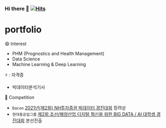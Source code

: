 ### Hi there 👋  [![Hits](https://hits.seeyoufarm.com/api/count/incr/badge.svg?url=https%3A%2F%2Fgithub.com%2Fwlgns8469&count_bg=%2379C83D&title_bg=%23555555&icon=&icon_color=%23E7E7E7&title=hits&edge_flat=false)](https://hits.seeyoufarm.com)

<!--
**wlgns8469/wlgns8469** is a ✨ _special_ ✨ repository because its `README.md` (this file) appears on your GitHub profile.

Here are some ideas to get you started:

- 🔭 I’m currently working on ...
- 🌱 I’m currently learning ...
- 👯 I’m looking to collaborate on ...
- 🤔 I’m looking for help with ...
- 💬 Ask me about ...
- 📫 How to reach me: ...
- 😄 Pronouns: ...
- ⚡ Fun fact: ...
-->
# portfolio


:smile: Interest

- PHM (Prognostics and Health Management) 
- Data Science
- Machine Learning & Deep Learning

⚡ : 자격증
- 빅데이터분석기사

:triangular_flag_on_post: Competition

 - `Dacon`  [2021년(제2회) NH투자증권 빅데이터 경진대회](https://dacon.io/competitions/official/235798) 장려상
 - `현대중공업그룹` [제2회 조선/해양산업 디지털 혁신을 위한 BIG DATA / AI 대학생 경진대회](https://hicontest.hhi.co.kr/) 본선진출


